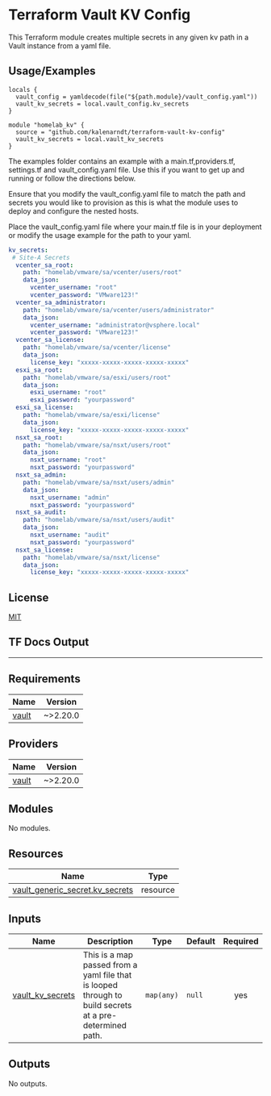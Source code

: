 
# Terraform Vault KV Config

This Terraform module creates multiple secrets in any given kv path in a Vault instance from a yaml file.


## Usage/Examples

```hcl
locals {
  vault_config = yamldecode(file("${path.module}/vault_config.yaml"))
  vault_kv_secrets = local.vault_config.kv_secrets
}

module "homelab_kv" {
  source = "github.com/kalenarndt/terraform-vault-kv-config"
  vault_kv_secrets = local.vault_kv_secrets
}
```
The examples folder contains an example with a main.tf,providers.tf, settings.tf and vault_config.yaml file. Use this if you want to get up and running or follow the directions below.


Ensure that you modify the vault_config.yaml file to match the path and secrets you would like to provision as this is what the module uses to deploy and configure the nested hosts.

Place the vault_config.yaml file where your main.tf file is in your deployment or modify the usage example for the path to your yaml. 

```yaml
kv_secrets:
 # Site-A Secrets
  vcenter_sa_root:
    path: "homelab/vmware/sa/vcenter/users/root"
    data_json:
      vcenter_username: "root"
      vcenter_password: "VMware123!"
  vcenter_sa_administrator:
    path: "homelab/vmware/sa/vcenter/users/administrator"
    data_json:
      vcenter_username: "administrator@vsphere.local"
      vcenter_password: "VMware123!"
  vcenter_sa_license:
    path: "homelab/vmware/sa/vcenter/license"
    data_json:
      license_key: "xxxxx-xxxxx-xxxxx-xxxxx-xxxxx"
  esxi_sa_root:
    path: "homelab/vmware/sa/esxi/users/root"
    data_json:
      esxi_username: "root"
      esxi_password: "yourpassword"
  esxi_sa_license:
    path: "homelab/vmware/sa/esxi/license"
    data_json:
      license_key: "xxxxx-xxxxx-xxxxx-xxxxx-xxxxx"
  nsxt_sa_root:
    path: "homelab/vmware/sa/nsxt/users/root"
    data_json:
      nsxt_username: "root"
      nsxt_password: "yourpassword"
  nsxt_sa_admin:
    path: "homelab/vmware/sa/nsxt/users/admin"
    data_json:
      nsxt_username: "admin"
      nsxt_password: "yourpassword"
  nsxt_sa_audit:
    path: "homelab/vmware/sa/nsxt/users/audit"
    data_json:
      nsxt_username: "audit"
      nsxt_password: "yourpassword"
  nsxt_sa_license:
    path: "homelab/vmware/sa/nsxt/license"
    data_json:
      license_key: "xxxxx-xxxxx-xxxxx-xxxxx-xxxxx"
```

  
## License

[MIT](https://choosealicense.com/licenses/mit/)


## TF Docs Output
--- 

<!-- BEGIN_TF_DOCS -->
## Requirements

| Name | Version |
|------|---------|
| <a name="requirement_vault"></a> [vault](#requirement\_vault) | ~>2.20.0 |

## Providers

| Name | Version |
|------|---------|
| <a name="provider_vault"></a> [vault](#provider\_vault) | ~>2.20.0 |

## Modules

No modules.

## Resources

| Name | Type |
|------|------|
| [vault_generic_secret.kv_secrets](https://registry.terraform.io/providers/hashicorp/vault/latest/docs/resources/generic_secret) | resource |

## Inputs

| Name | Description | Type | Default | Required |
|------|-------------|------|---------|:--------:|
| <a name="input_vault_kv_secrets"></a> [vault\_kv\_secrets](#input\_vault\_kv\_secrets) | This is a map passed from a yaml file that is looped through to build secrets at a pre-determined path. | `map(any)` | `null` | yes |

## Outputs

No outputs.
<!-- END_TF_DOCS -->
